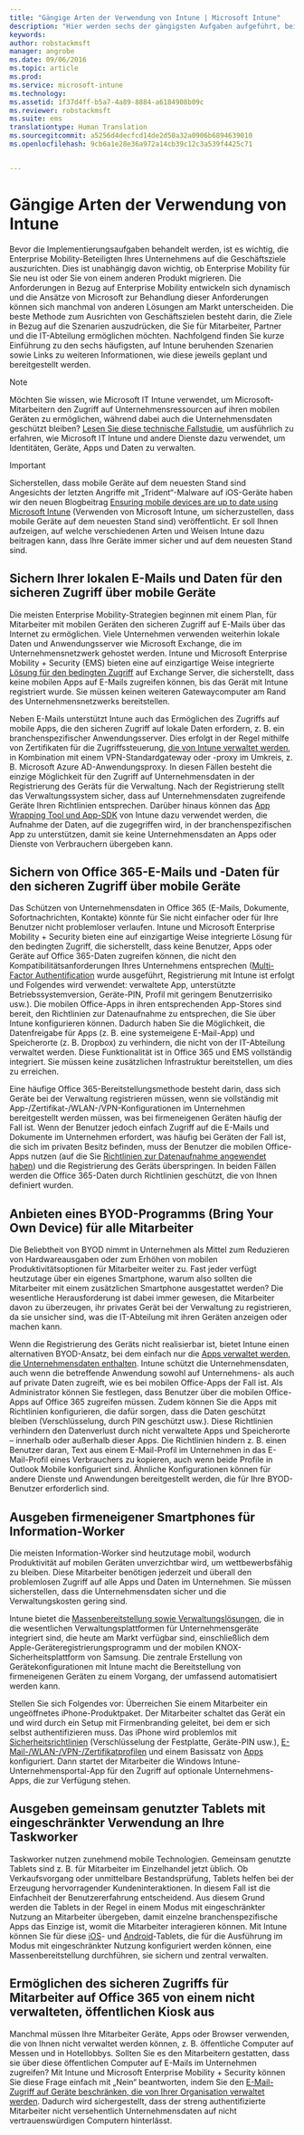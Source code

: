 ```yaml
---
title: "Gängige Arten der Verwendung von Intune | Microsoft Intune"
description: "Hier werden sechs der gängigsten Aufgaben aufgeführt, bei denen Intune behilflich ist."
keywords: 
author: robstackmsft
manager: angrobe
ms.date: 09/06/2016
ms.topic: article
ms.prod: 
ms.service: microsoft-intune
ms.technology: 
ms.assetid: 1f37d4ff-b5a7-4a89-8884-a6184908b09c
ms.reviewer: robstackmsft
ms.suite: ems
translationtype: Human Translation
ms.sourcegitcommit: a5256d4decfcd14de2d50a32a0906b6894639010
ms.openlocfilehash: 9cb6a1e28e36a972a14cb39c12c3a539f4425c71


---
```


# Gängige Arten der Verwendung von Intune

Bevor die Implementierungsaufgaben behandelt werden, ist es wichtig, die Enterprise Mobility-Beteiligten Ihres Unternehmens auf die Geschäftsziele auszurichten.  Dies ist unabhängig davon wichtig, ob Enterprise Mobility für Sie neu ist oder Sie von einem anderen Produkt migrieren.  Die Anforderungen in Bezug auf Enterprise Mobility entwickeln sich dynamisch und die Ansätze von Microsoft zur Behandlung dieser Anforderungen können sich manchmal von anderen Lösungen am Markt unterscheiden.  Die beste Methode zum Ausrichten von Geschäftszielen besteht darin, die Ziele in Bezug auf die Szenarien auszudrücken, die Sie für Mitarbeiter, Partner und die IT-Abteilung ermöglichen möchten.  Nachfolgend finden Sie kurze Einführung zu den sechs häufigsten, auf Intune beruhenden Szenarien sowie Links zu weiteren Informationen, wie diese jeweils geplant und bereitgestellt werden.

>[!NOTE]
>Möchten Sie wissen, wie Microsoft IT Intune verwendet, um Microsoft-Mitarbeitern den Zugriff auf Unternehmensressourcen auf ihren mobilen Geräten zu ermöglichen, während dabei auch die Unternehmensdaten geschützt bleiben? [Lesen Sie diese technische Fallstudie](https://www.microsoft.com/itshowcase/Article/Content/588), um ausführlich zu erfahren, wie Microsoft IT Intune und andere Dienste dazu verwendet, um Identitäten, Geräte, Apps und Daten zu verwalten.  

>[!IMPORTANT]
>Sicherstellen, dass mobile Geräte auf dem neuesten Stand sind<br>
>Angesichts der letzten Angriffe mit „Trident“-Malware auf iOS-Geräte haben wir den neuen Blogbeitrag [Ensuring mobile devices are up to date using Microsoft Intune](https://blogs.technet.microsoft.com/enterprisemobility/2016/08/26/ensuring-mobile-devices-are-up-to-date-using-microsoft-intune/) (Verwenden von Microsoft Intune, um sicherzustellen, dass mobile Geräte auf dem neuesten Stand sind) veröffentlicht. Er soll Ihnen aufzeigen, auf welche verschiedenen Arten und Weisen Intune dazu beitragen kann, dass Ihre Geräte immer sicher und auf dem neuesten Stand sind.

## Sichern Ihrer lokalen E-Mails und Daten für den sicheren Zugriff über mobile Geräte
Die meisten Enterprise Mobility-Strategien beginnen mit einem Plan, für Mitarbeiter mit mobilen Geräten den sicheren Zugriff auf E-Mails über das Internet zu ermöglichen. Viele Unternehmen verwenden weiterhin lokale Daten und Anwendungsserver wie Microsoft Exchange, die im Unternehmensnetzwerk gehostet werden. Intune und Microsoft Enterprise Mobility + Security (EMS) bieten eine auf einzigartige Weise integrierte [Lösung für den bedingten Zugriff](/intune/deploy-use/restrict-access-to-email-and-o365-services-with-microsoft-intune) auf Exchange Server, die sicherstellt, dass keine mobilen Apps auf E-Mails zugreifen können, bis das Gerät mit Intune registriert wurde. Sie müssen keinen weiteren Gatewaycomputer am Rand des Unternehmensnetzwerks bereitstellen.

Neben E-Mails unterstützt Intune auch das Ermöglichen des Zugriffs auf mobile Apps, die den sicheren Zugriff auf lokale Daten erfordern, z. B. ein branchenspezifischer Anwendungsserver.  Dies erfolgt in der Regel mithilfe von Zertifikaten für die Zugriffssteuerung, [die von Intune verwaltet werden](/intune/deploy-use/secure-resource-access-with-certificate-profiles), in Kombination mit einem VPN-Standardgateway oder -proxy im Umkreis, z. B. Microsoft Azure AD-Anwendungsproxy.  In diesen Fällen besteht die einzige Möglichkeit für den Zugriff auf Unternehmensdaten in der Registrierung des Geräts für die Verwaltung.  Nach der Registrierung stellt das Verwaltungssystem sicher, dass auf Unternehmensdaten zugreifende Geräte Ihren Richtlinien entsprechen.  Darüber hinaus können das [App Wrapping Tool und App-SDK](/intune/deploy-use/decide-how-to-prepare-apps-for-mobile-application-management-with-microsoft-intune) von Intune dazu verwendet werden, die Aufnahme der Daten, auf die zugegriffen wird, in der branchenspezifischen App zu unterstützen, damit sie keine Unternehmensdaten an Apps oder Dienste von Verbrauchern übergeben kann.

<!-- Learn more about how to plan and deploy Intune to help secure on-premises email and data. -->

## Sichern von Office 365-E-Mails und -Daten für den sicheren Zugriff über mobile Geräte
Das Schützen von Unternehmensdaten in Office 365 (E-Mails, Dokumente, Sofortnachrichten, Kontakte) könnte für Sie nicht einfacher oder für Ihre Benutzer nicht problemloser verlaufen. Intune und Microsoft Enterprise Mobility + Security bieten eine auf einzigartige Weise integrierte Lösung für den bedingten Zugriff, die sicherstellt, dass keine Benutzer, Apps oder Geräte auf Office 365-Daten zugreifen können, die nicht den Kompatibilitätsanforderungen Ihres Unternehmens entsprechen ([Multi-Factor Authentification](/intune/deploy-use/protect-windows-devices-with-multi-factor-authentication) wurde ausgeführt, Registrierung mit Intune ist erfolgt und Folgendes wird verwendet: verwaltete App, unterstützte Betriebssystemversion, Geräte-PIN, Profil mit geringem Benutzerrisiko usw.). Die mobilen Office-Apps in ihren entsprechenden App-Stores sind bereit, den Richtlinien zur Datenaufnahme zu entsprechen, die Sie über Intune konfigurieren können. Dadurch haben Sie die Möglichkeit, die Datenfreigabe für Apps (z. B. eine systemeigene E-Mail-App) und Speicherorte (z. B. Dropbox) zu verhindern, die nicht von der IT-Abteilung verwaltet werden.  Diese Funktionalität ist in Office 365 und EMS vollständig integriert.  Sie müssen keine zusätzlichen Infrastruktur bereitstellen, um dies zu erreichen.

Eine häufige Office 365-Bereitstellungsmethode besteht darin, dass sich Geräte bei der Verwaltung registrieren müssen, wenn sie vollständig mit App-/Zertifikat-/WLAN-/VPN-Konfigurationen im Unternehmen bereitgestellt werden müssen, was bei firmeneigenen Geräten häufig der Fall ist.  Wenn der Benutzer jedoch einfach Zugriff auf die E-Mails und Dokumente im Unternehmen erfordert, was häufig bei Geräten der Fall ist, die sich im privaten Besitz befinden, muss der Benutzer die mobilen Office-Apps nutzen (auf die Sie [Richtlinien zur Datenaufnahme angewendet haben](/intune/deploy-use/protect-apps-and-data-with-microsoft-intune)) und die Registrierung des Geräts überspringen.  In beiden Fällen werden die Office 365-Daten durch Richtlinien geschützt, die von Ihnen definiert wurden.

<!-- Learn more about how to plan and deploy Intune to help secure Office 365 email and data. -->

## Anbieten eines BYOD-Programms (Bring Your Own Device) für alle Mitarbeiter
Die Beliebtheit von BYOD nimmt in Unternehmen als Mittel zum Reduzieren von Hardwareausgaben oder zum Erhöhen von mobilen Produktivitätsoptionen für Mitarbeiter weiter zu. Fast jeder verfügt heutzutage über ein eigenes Smartphone, warum also sollten die Mitarbeiter mit einem zusätzlichen Smartphone ausgestattet werden? Die wesentliche Herausforderung ist dabei immer gewesen, die Mitarbeiter davon zu überzeugen, ihr privates Gerät bei der Verwaltung zu registrieren, da sie unsicher sind, was die IT-Abteilung mit ihren Geräten anzeigen oder machen kann.  

Wenn die Registrierung des Geräts nicht realisierbar ist, bietet Intune einen alternativen BYOD-Ansatz, bei dem einfach nur die [Apps verwaltet werden, die Unternehmensdaten enthalten](/intune/deploy-use/protect-apps-and-data-with-microsoft-intune).  Intune schützt die Unternehmensdaten, auch wenn die betreffende Anwendung sowohl auf Unternehmens- als auch auf private Daten zugreift, wie es bei mobilen Office-Apps der Fall ist.  Als Administrator können Sie festlegen, dass Benutzer über die mobilen Office-Apps auf Office 365 zugreifen müssen. Zudem können Sie die Apps mit Richtlinien konfigurieren, die dafür sorgen, dass die Daten geschützt bleiben (Verschlüsselung, durch PIN geschützt usw.).  Diese Richtlinien verhindern den Datenverlust durch nicht verwaltete Apps und Speicherorte – innerhalb oder außerhalb dieser Apps.  Die Richtlinien hindern z. B. einen Benutzer daran, Text aus einem E-Mail-Profil im Unternehmen in das E-Mail-Profil eines Verbrauchers zu kopieren, auch wenn beide Profile in Outlook Mobile konfiguriert sind.  Ähnliche Konfigurationen können für andere Dienste und Anwendungen bereitgestellt werden, die für Ihre BYOD-Benutzer erforderlich sind.

<!-- Learn more about how to plan and deploy Intune to support BYOD.-->

## Ausgeben firmeneigener Smartphones für Information-Worker
Die meisten Information-Worker sind heutzutage mobil, wodurch Produktivität auf mobilen Geräten unverzichtbar wird, um wettbewerbsfähig zu bleiben.  Diese Mitarbeiter benötigen jederzeit und überall den problemlosen Zugriff auf alle Apps und Daten im Unternehmen.  Sie müssen sicherstellen, dass die Unternehmensdaten sicher und die Verwaltungskosten gering sind.  

Intune bietet die [Massenbereitstellung sowie Verwaltungslösungen](/intune/deploy-use/manage-corporate-owned-devices), die in die wesentlichen Verwaltungsplattformen für Unternehmensgeräte integriert sind, die heute am Markt verfügbar sind, einschließlich dem Apple-Geräteregistrierungsprogramm und der mobilen KNOX-Sicherheitsplattform von Samsung.  Die zentrale Erstellung von Gerätekonfigurationen mit Intune macht die Bereitstellung von firmeneigenen Geräten zu einem Vorgang, der umfassend automatisiert werden kann.  

Stellen Sie sich Folgendes vor: Überreichen Sie einem Mitarbeiter ein ungeöffnetes iPhone-Produktpaket. Der Mitarbeiter schaltet das Gerät ein und wird durch ein Setup mit Firmenbranding geleitet, bei dem er sich selbst authentifizieren muss. Das iPhone wird problemlos mit [Sicherheitsrichtlinien](/intune/deploy-use/manage-settings-and-features-on-your-devices-with-microsoft-intune-policies) (Verschlüsselung der Festplatte, Geräte-PIN usw.), [E-Mail-/WLAN-/VPN-/Zertifikatprofilen](/intune/deploy-use/enable-access-to-company-resources-with-microsoft-intune) und einem Basissatz von [Apps](/intune/deploy-use/add-apps) konfiguriert. Dann startet der Mitarbeiter die Windows Intune-Unternehmensportal-App für den Zugriff auf optionale Unternehmens-Apps, die zur Verfügung stehen.

<!-- Learn more about how to plan and deploy Intune to support corporate owned devices. -->

## Ausgeben gemeinsam genutzter Tablets mit eingeschränkter Verwendung an Ihre Taskworker
Taskworker nutzen zunehmend mobile Technologien.  Gemeinsam genutzte Tablets sind z. B. für Mitarbeiter im Einzelhandel jetzt üblich.  Ob Verkaufsvorgang oder unmittelbare Bestandsprüfung, Tablets helfen bei der Erzeugung hervorragender Kundeninteraktionen.  In diesem Fall ist die Einfachheit der Benutzererfahrung entscheidend.  Aus diesem Grund werden die Tablets in der Regel in einem Modus mit eingeschränkter Nutzung an Mitarbeiter übergeben, damit einzelne branchenspezifische Apps das Einzige ist, womit die Mitarbeiter interagieren können.  Mit Intune können Sie für diese [iOS](/intune/deploy-use/ios-policy-settings-in-microsoft-intune#general-configuration-policy-settings)- und [Android](/intune/deploy-use/android-policy-settings-in-microsoft-intune#general-configuration-policy)-Tablets, die für die Ausführung im Modus mit eingeschränkter Nutzung konfiguriert werden können, eine Massenbereitstellung durchführen, sie sichern und zentral verwalten.

<!-- Learn more about how to plan and deploy Intune to support shared tablets. -->

## Ermöglichen des sicheren Zugriffs für Mitarbeiter auf Office 365 von einem nicht verwalteten, öffentlichen Kiosk aus
Manchmal müssen Ihre Mitarbeiter Geräte, Apps oder Browser verwenden, die von Ihnen nicht verwaltet werden können, z. B. öffentliche Computer auf Messen und in Hotellobbys. Sollten Sie es den Mitarbeitern gestatten, dass sie über diese öffentlichen Computer auf E-Mails im Unternehmen zugreifen? Mit Intune und Microsoft Enterprise Mobility + Security <!--you have choices. The--> können Sie diese Frage einfach mit „Nein“ beantworten, indem Sie den [E-Mail-Zugriff auf Geräte beschränken, die von Ihrer Organisation verwaltet werden](/intune/deploy-use/restrict-access-to-email-and-o365-services-with-microsoft-intune).  <!-- Alternatively, you can choose to allow limited access to these untrusted computers by requiring multi-factor authentication and only allowing browser access (Outlook Web Access) in a mode where files cannot be downloaded (e.g. email attachments).-->  Dadurch wird sichergestellt, dass der streng authentifizierte Mitarbeiter nicht versehentlich Unternehmensdaten auf nicht vertrauenswürdigen Computern hinterlässt.

<!-- Learn more about how to plan and deploy Intune to support kiosks. -->



<!--HONumber=Sep16_HO1-->


